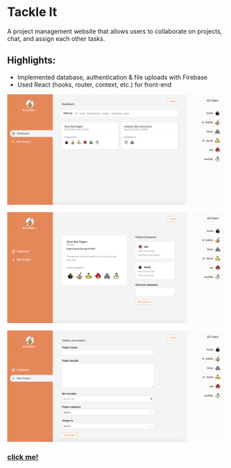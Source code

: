 # Tackle It
A project management website that allows users to collaborate on projects, chat, and assign each other tasks.

## Highlights:
- Implemented database, authentication & file uploads with Firebase
- Used React (hooks, router, context, etc.) for front-end

![](./snapshots/dashboard.png)

![](./snapshots/project-summary.png)

![](./snapshots/create.png)

### <a href="https://tackle-it-7.web.app/">click me!</a>
